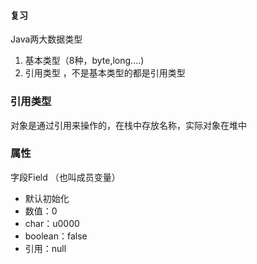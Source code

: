 #### 复习
Java两大数据类型
1. 基本类型（8种，byte,long....)
2. 引用类型 ，不是基本类型的都是引用类型


### 引用类型
对象是通过引用来操作的，在栈中存放名称，实际对象在堆中

### 属性
字段Field （也叫成员变量）
- 默认初始化
- 数值：0
- char：u0000
- boolean：false
- 引用：null


